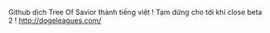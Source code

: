 Github dịch Tree Of Savior thành tiếng việt
! Tạm dừng cho tới khi close beta 2 !
http://dogeleagues.com/